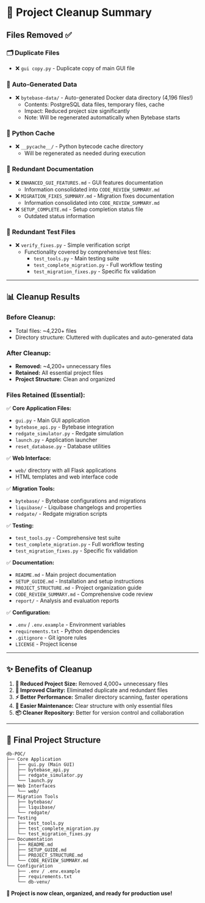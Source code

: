 # 🧹 Project Cleanup Summary

## Files Removed ✅

### 🗂️ **Duplicate Files**
- ❌ `gui copy.py` - Duplicate copy of main GUI file

### 📁 **Auto-Generated Data** 
- ❌ `bytebase-data/` - Auto-generated Docker data directory (4,196 files!)
  - Contents: PostgreSQL data files, temporary files, cache
  - Impact: Reduced project size significantly
  - Note: Will be regenerated automatically when Bytebase starts

### 🐍 **Python Cache**
- ❌ `__pycache__/` - Python bytecode cache directory
  - Will be regenerated as needed during execution

### 📄 **Redundant Documentation**
- ❌ `ENHANCED_GUI_FEATURES.md` - GUI features documentation
  - Information consolidated into `CODE_REVIEW_SUMMARY.md`
- ❌ `MIGRATION_FIXES_SUMMARY.md` - Migration fixes documentation  
  - Information consolidated into `CODE_REVIEW_SUMMARY.md`
- ❌ `SETUP_COMPLETE.md` - Setup completion status file
  - Outdated status information

### 🧪 **Redundant Test Files**
- ❌ `verify_fixes.py` - Simple verification script
  - Functionality covered by comprehensive test files:
    - `test_tools.py` - Main testing suite
    - `test_complete_migration.py` - Full workflow testing
    - `test_migration_fixes.py` - Specific fix validation

---

## 📊 **Cleanup Results**

### **Before Cleanup:**
- Total files: ~4,220+ files
- Directory structure: Cluttered with duplicates and auto-generated data

### **After Cleanup:**
- **Removed:** ~4,200+ unnecessary files
- **Retained:** All essential project files
- **Project Structure:** Clean and organized

### **Files Retained (Essential):**
✅ **Core Application Files:**
- `gui.py` - Main GUI application
- `bytebase_api.py` - Bytebase integration
- `redgate_simulator.py` - Redgate simulation
- `launch.py` - Application launcher
- `reset_database.py` - Database utilities

✅ **Web Interface:**
- `web/` directory with all Flask applications
- HTML templates and web interface code

✅ **Migration Tools:**
- `bytebase/` - Bytebase configurations and migrations
- `liquibase/` - Liquibase changelogs and properties
- `redgate/` - Redgate migration scripts

✅ **Testing:**
- `test_tools.py` - Comprehensive test suite
- `test_complete_migration.py` - Full workflow testing
- `test_migration_fixes.py` - Specific fix validation

✅ **Documentation:**
- `README.md` - Main project documentation
- `SETUP_GUIDE.md` - Installation and setup instructions
- `PROJECT_STRUCTURE.md` - Project organization guide
- `CODE_REVIEW_SUMMARY.md` - Comprehensive code review
- `report/` - Analysis and evaluation reports

✅ **Configuration:**
- `.env` / `.env.example` - Environment variables
- `requirements.txt` - Python dependencies
- `.gitignore` - Git ignore rules
- `LICENSE` - Project license

---

## ✨ **Benefits of Cleanup**

1. **📁 Reduced Project Size:** Removed 4,000+ unnecessary files
2. **🎯 Improved Clarity:** Eliminated duplicate and redundant files
3. **⚡ Better Performance:** Smaller directory scanning, faster operations
4. **🧹 Easier Maintenance:** Clear structure with only essential files
5. **📦 Cleaner Repository:** Better for version control and collaboration

---

## 🎯 **Final Project Structure**

```
db-POC/
├── Core Application
│   ├── gui.py (Main GUI)
│   ├── bytebase_api.py
│   ├── redgate_simulator.py
│   └── launch.py
├── Web Interfaces
│   └── web/
├── Migration Tools
│   ├── bytebase/
│   ├── liquibase/
│   └── redgate/
├── Testing
│   ├── test_tools.py
│   ├── test_complete_migration.py
│   └── test_migration_fixes.py
├── Documentation
│   ├── README.md
│   ├── SETUP_GUIDE.md
│   ├── PROJECT_STRUCTURE.md
│   └── CODE_REVIEW_SUMMARY.md
└── Configuration
    ├── .env / .env.example
    ├── requirements.txt
    └── db-venv/
```

**🎉 Project is now clean, organized, and ready for production use!**

